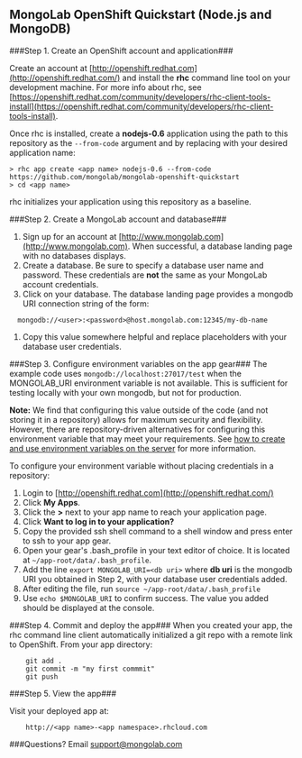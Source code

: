 MongoLab OpenShift Quickstart (Node.js and MongoDB)
-----------------------------

###Step 1. Create an OpenShift account and application###

Create an account at [http://openshift.redhat.com](http://openshift.redhat.com/) and install the **rhc** command line tool on your development machine. For more info about rhc, see [https://openshift.redhat.com/community/developers/rhc-client-tools-install](https://openshift.redhat.com/community/developers/rhc-client-tools-install).

Once rhc is installed, create a **nodejs-0.6** application using the path to this repository as the ```--from-code``` argument and by replacing <app name> with your desired application name:

```
> rhc app create <app name> nodejs-0.6 --from-code https://github.com/mongolab/mongolab-openshift-quickstart
> cd <app name>
```
rhc initializes your application using this repository as a baseline.

###Step 2. Create a MongoLab account and database###

1. Sign up for an account at [http://www.mongolab.com](http://www.mongolab.com). When successful, a database landing page with no databases displays.
1. Create a database. Be sure to specify a database user name and password. These credentials are **not** the same as your MongoLab account credentials.
1. Click on your database. The database landing page provides a mongodb URI connection string of the form:   
```
  mongodb://<user>:<password>@host.mongolab.com:12345/my-db-name
```
1. Copy this value somewhere helpful and replace placeholders with your database user credentials.

###Step 3. Configure environment variables on the app gear###
The example code uses ```mongodb://localhost:27017/test``` when the MONGOLAB_URI environment variable is not available. This is sufficient for testing locally with your own mongodb, but not for production.

**Note:** We find that configuring this value outside of the code (and not storing it in a repository) allows for maximum security and flexibility. However, there are repository-driven alternatives for configuring this environment variable that may meet your requirements. See [how to create and use environment variables on the server](https://openshift.redhat.com/community/kb/kb-e1072-how-to-create-and-use-environment-variables-on-the-server) for more information.

To configure your environment variable without placing credentials in a repository:

1. Login to [http://openshift.redhat.com](http://openshift.redhat.com/)
1. Click **My Apps**.
1. Click the **>** next to your app name to reach your application page.
1. Click **Want to log in to your application?**
1. Copy the provided ssh shell command to a shell window and press enter to ssh to your app gear.
1. Open your gear's .bash_profile in your text editor of choice. It is located at ```~/app-root/data/.bash_profile```.
1. Add the line ```export MONGOLAB_URI=<db uri>``` where **db uri** is the mongodb URI you obtained in Step 2, with your database user credentials added.
1. After editing the file, run ```source ~/app-root/data/.bash_profile```
1. Use ```echo $MONGOLAB_URI``` to confirm success. The value you added should be displayed at the console.

###Step 4. Commit and deploy the app###
When you created your app, the rhc command line client automatically initialized a git repo with a remote link to OpenShift. From your app directory:

```
    git add .
    git commit -m "my first commmit"
    git push
```

###Step 5. View the app###

Visit your deployed app at:

```
    http://<app name>-<app namespace>.rhcloud.com
```

###Questions?
Email [support@mongolab.com](mailto:support@mongolab.com)
